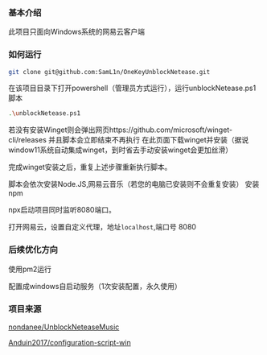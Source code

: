 ### 基本介绍

此项目只面向Windows系统的网易云客户端

### 如何运行

```bash
git clone git@github.com:SamL1n/OneKeyUnblockNetease.git
```

在该项目目录下打开powershell（管理员方式运行），运行unblockNetease.ps1脚本
```bash
.\unblockNetease.ps1
```

若没有安装Winget则会弹出网页https://github.com/microsoft/winget-cli/releases 并且脚本会立即结束不再执行
在此页面下载winget并安装（据说window11系统自动集成winget，到时省去手动安装winget会更加丝滑）

完成winget安装之后，重复上述步骤重新执行脚本。

脚本会依次安装Node.JS,网易云音乐（若您的电脑已安装则不会重复安装）
安装npm

npx启动项目同时监听8080端口。

打开网易云，设置自定义代理，地址`localhost`,端口号 8080

### 后续优化方向
使用pm2运行

配置成windows自启动服务（1次安装配置，永久使用）

### 项目来源

[nondanee/UnblockNeteaseMusic](https://github.com/nondanee/UnblockNeteaseMusic)

[Anduin2017/configuration-script-win](https://github.com/Anduin2017/configuration-script-win)





